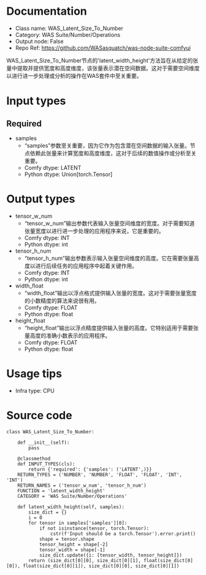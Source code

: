 # Documentation
- Class name: WAS_Latent_Size_To_Number
- Category: WAS Suite/Number/Operations
- Output node: False
- Repo Ref: https://github.com/WASasquatch/was-node-suite-comfyui

WAS_Latent_Size_To_Number节点的'latent_width_height'方法旨在从给定的张量中提取并提供宽度和高度维度，该张量表示潜在空间数据。这对于需要空间维度以进行进一步处理或分析的操作在WAS套件中至关重要。

# Input types
## Required
- samples
    - “samples”参数至关重要，因为它作为包含潜在空间数据的输入张量。节点依赖此张量来计算宽度和高度维度，这对于后续的数值操作或分析至关重要。
    - Comfy dtype: LATENT
    - Python dtype: Union[torch.Tensor]

# Output types
- tensor_w_num
    - “tensor_w_num”输出参数代表输入张量空间维度的宽度。对于需要知道张量宽度以进行进一步处理的应用程序来说，它是重要的。
    - Comfy dtype: INT
    - Python dtype: int
- tensor_h_num
    - “tensor_h_num”输出参数表示输入张量空间维度的高度。它在需要张量高度以进行后续任务的应用程序中起着关键作用。
    - Comfy dtype: INT
    - Python dtype: int
- width_float
    - “width_float”输出以浮点格式提供输入张量的宽度。这对于需要张量宽度的小数精度的算法来说很有用。
    - Comfy dtype: FLOAT
    - Python dtype: float
- height_float
    - “height_float”输出以浮点精度提供输入张量的高度。它特别适用于需要张量高度的准确小数表示的应用程序。
    - Comfy dtype: FLOAT
    - Python dtype: float

# Usage tips
- Infra type: CPU

# Source code
```
class WAS_Latent_Size_To_Number:

    def __init__(self):
        pass

    @classmethod
    def INPUT_TYPES(cls):
        return {'required': {'samples': ('LATENT',)}}
    RETURN_TYPES = ('NUMBER', 'NUMBER', 'FLOAT', 'FLOAT', 'INT', 'INT')
    RETURN_NAMES = ('tensor_w_num', 'tensor_h_num')
    FUNCTION = 'latent_width_height'
    CATEGORY = 'WAS Suite/Number/Operations'

    def latent_width_height(self, samples):
        size_dict = {}
        i = 0
        for tensor in samples['samples'][0]:
            if not isinstance(tensor, torch.Tensor):
                cstr(f'Input should be a torch.Tensor').error.print()
            shape = tensor.shape
            tensor_height = shape[-2]
            tensor_width = shape[-1]
            size_dict.update({i: [tensor_width, tensor_height]})
        return (size_dict[0][0], size_dict[0][1], float(size_dict[0][0]), float(size_dict[0][1]), size_dict[0][0], size_dict[0][1])
```